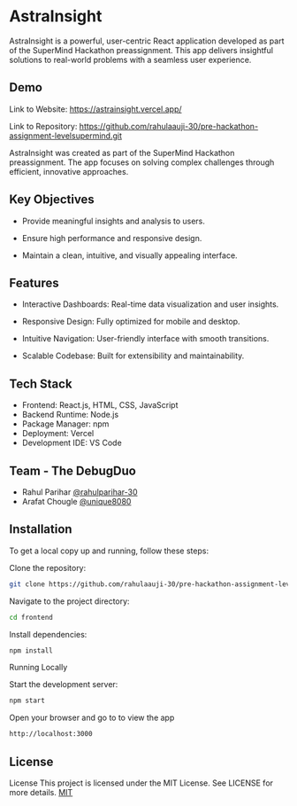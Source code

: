 
# AstraInsight

AstraInsight is a powerful, user-centric React application developed as part of the SuperMind Hackathon preassignment. This app delivers insightful solutions to real-world problems with a seamless user experience.



## Demo

Link to Website: 
https://astrainsight.vercel.app/

Link to Repository:
https://github.com/rahulaauji-30/pre-hackathon-assignment-levelsupermind.git  

AstraInsight was created as part of the SuperMind Hackathon preassignment. The app focuses on solving complex challenges through efficient, innovative approaches.
## Key Objectives

- Provide meaningful insights and analysis to users.

- Ensure high performance and responsive design.

- Maintain a clean, intuitive, and visually appealing interface.

## Features

- Interactive Dashboards: Real-time data visualization and user insights.

- Responsive Design: Fully optimized for mobile and desktop.

- Intuitive Navigation: User-friendly interface with smooth transitions.

- Scalable Codebase: Built for extensibility and maintainability.

## Tech Stack

- Frontend: React.js, HTML, CSS, JavaScript
- Backend Runtime: Node.js
- Package Manager: npm
- Deployment: Vercel
- Development IDE: VS Code
## Team - The DebugDuo

- Rahul Parihar [@rahulparihar-30](https://github.com/rahulaauji-30)
- Arafat Chougle [@unique8080](https://github.com/unique8080)



## Installation

To get a local copy up and running, follow these steps:

Clone the repository:

```bash
git clone https://github.com/rahulaauji-30/pre-hackathon-assignment-levelsupermind.git  

```

Navigate to the project directory:
```bash
cd frontend 

```

Install dependencies:
```bash
npm install    

```

Running Locally

Start the development server:
```bash
npm start 
``` 
Open your browser and go to to view the app
```bash 
http://localhost:3000 
```
## License

License
This project is licensed under the MIT License. See LICENSE for more details.
[MIT](https://choosealicense.com/licenses/mit/)

